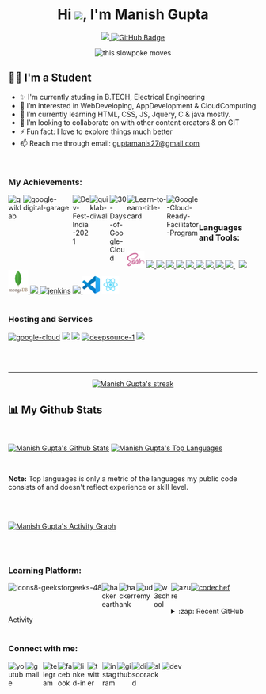 <!-- INTRO -->
<h1 align="center">Hi <img src="https://raw.githubusercontent.com/MartinHeinz/MartinHeinz/master/wave.gif"
                width="30px">, I'm Manish Gupta</h1>

<p align="center"><a href="https://github.com/Meghna-DAS/github-profile-views-counter">
                <img width="150px" src="https://komarev.com/ghpvc/?username=Manishgupta200">
        </a>
        <a href="https://github.com/Manishgupta200?tab=followers"><img width="150px"
                        src="https://img.shields.io/github/followers/Manishgupta200?label=Followers&style=social"
                        alt="GitHub Badge"></a>
</p>

<!-- BIG IMAGE -->
<p align="center"><img src="http://i.stack.imgur.com/SBv4T.gif" alt="this slowpoke moves" width="250" /></p>

<!-- ABOUT ME -->
## 🙋‍♂️ I'm a Student
- ✨ I'm currently studing in B.TECH, Electrical Engineering
- 👀 I’m interested in WebDeveloping, AppDevelopment & CloudComputing
- 🌱 I’m currently learning HTML, CSS, JS, Jquery, C & java mostly.
- 💞️ I’m looking to collaborate on with other content creators & on GIT
- ⚡ Fun fact: I love to explore things much better
- 📫 Reach me through email: guptamanis27@gmail.com

<br />

<!-- ACHIEVEMENTS & CERTIFICATES -->
### My Achievements:

<a href="https://www.qwiklabs.com/public_profiles/304a8a68-9721-4e2d-ba07-7e80f631d4d4"><img align="left" width="30px"
                src="https://i.ibb.co/z25P1cF/qwiklab.png" alt="qwiklab" border="0"></a>
<a href="https://i.ibb.co/x8JWkCh/0001.jpg"><img align="left" width="100px"
                src="https://i.ibb.co/dLCHb77/Png-Item-145271.png" alt="google-digital-garage" border="0"></a>
<!-- <a href='https://hacktoberfest.digitalocean.com/profile'><img align="left" width="35px"
                src='https://svgshare.com/i/bUA.svg' alt="hacktoberfest" border="0" /></a> -->
<a href="https://i.ibb.co/g4LNwJX/Dev-Fest-India-2021.jpg"><img align="left" width="35px" src="https://i.ibb.co/my559Wx/devfest2021.png" alt="Dev-Fest-India-2021" border="0"></a>
<a href="https://ibb.co/r6DZ6v6"><img align="left" width="40px" src="https://i.ibb.co/4ThjTJT/quiklab-diwali.png" alt="quiklab-diwali" border="0"></a>
<a href="https://i.ibb.co/bd0kyHD/0001.jpg"><img align="left" width="35px" src="https://i.ibb.co/4Nq7Sz5/30-Days-of-Google-Cloud.png" alt="30-Days-of-Google-Cloud" border="0"></a>
<a href="https://ibb.co/kgPW1fV"><img align="left" width="80px" src="https://i.ibb.co/mCPM8wr/Learn-to-earn-title-card.png" alt="Learn-to-earn-title-card" border="0"></a>
<a href="https://i.ibb.co/1f58ZHz/GCP.jpg"><img align="left" width="65px" src="https://i.ibb.co/87kHnd4/Google-Cloud-Ready-Facilitator-Program.jpg" alt="Google-Cloud-Ready-Facilitator-Program" border="0"></a>
<br />
<h1></h1>

<!-- DIFFERENT PROGRAMMING LANGUAGE WEBSITES & TOOLS-->
### Languages and Tools:

<p align="left">
        <a href="https://sass-lang.com/"><img alt="Sass" width="35px"
                        src="https://raw.githubusercontent.com/github/explore/80688e429a7d4ef2fca1e82350fe8e3517d3494d/topics/sass/sass.png" /></a>
        <a href="https://www.java.com" target="_blank"> <img width="40px"
                        src="https://img.icons8.com/color/48/000000/java-coffee-cup-logo.png" /> </a>
        <a href="https://reactjs.org/" target="_blank"> <img width="40px"
                        src="https://img.icons8.com/color/48/000000/react-native.png" /> </a>
        <a href="https://spring.io/projects/spring-boot" target="_blank"> <img width="40px"
                        src="https://img.icons8.com/color/48/000000/spring-logo.png" /> </a>
        <a href="https://developer.mozilla.org/en-US/docs/Web/JavaScript" target="_blank"> <img width="40px"
                        src="https://img.icons8.com/color/48/000000/javascript.png" /> </a>
        <a href="https://www.w3.org/html/" target="_blank"> <img width="40px"
                        src="https://img.icons8.com/color/48/000000/html-5.png" /> </a>
        <a href="https://www.w3schools.com/css/" target="_blank"> <img width="40px"
                        src="https://img.icons8.com/color/48/000000/css3.png" /> </a>
        <a href="https://getbootstrap.com" target="_blank"> <img width="40px"
                        src="https://img.icons8.com/color/48/000000/bootstrap.png" /> </a>
        <a href="https://www.python.org" target="_blank"> <img width="40px"
                        src="https://img.icons8.com/color/48/000000/python.png" /> </a>
        <a style="padding-right:8px;" href="https://nodejs.org" target="_blank"> <img width="40px"
                        src="https://img.icons8.com/color/48/000000/nodejs.png" /> </a>
        <a style="padding-right:8px;" href="https://www.mysql.com/" target="_blank"> <img width="40px"
                        src="https://img.icons8.com/fluent/50/000000/mysql-logo.png" /> </a>
        <a href="https://www.mongodb.com/" target="_blank"> <img width="40px"
                        src="https://raw.githubusercontent.com/devicons/devicon/master/icons/mongodb/mongodb-original-wordmark.svg"
                        alt="mongodb" width="48" height="48" /> </a>
        <a href="https://firebase.google.com/" target="_blank"> <img width="35px"
                        src="https://img.icons8.com/color/48/000000/firebase.png" /> </a>
        <a href="https://www.jenkins.io" target="_blank"> <img width="35px"
                        src="https://www.vectorlogo.zone/logos/jenkins/jenkins-icon.svg" alt="jenkins" width="48"
                        height="48" /></a>
        <a href="https://redux.js.org" target="_blank"> <img width="35px"
                        src="https://img.icons8.com/color/48/000000/redux.png" /> </a>
        <a href="https://code.visualstudio.com/"><img alt="Visual Studio Code" width="35px"
                        src="https://raw.githubusercontent.com/github/explore/80688e429a7d4ef2fca1e82350fe8e3517d3494d/topics/visual-studio-code/visual-studio-code.png" /></a>
        <a href="https://reactjs.org/"><img alt="React" width="35px"
                        src="https://raw.githubusercontent.com/github/explore/80688e429a7d4ef2fca1e82350fe8e3517d3494d/topics/react/react.png" /></a>
</p>


<h1></h1>

<!-- Hosting and Services to host website and use services through this tools -->
### Hosting and Services

<p align="left">
        <a href="https://console.cloud.google.com/home/dashboard?project=global-gist-316716&pli=1" target="_blank"><img width="50px" src="https://i.ibb.co/CQ1Th4N/google-                               cloud.png" alt="google-cloud" border="0"></a>
        <a href="https://www.netlify.com/" target="_blank"><img width="35px"
                        src="https://i.ibb.co/9bk0bQ8/netlify-logo-png-transparent.png" border="0"></a>
<!--         <a href='https://hacktoberfest.appwrite.io/' target="_blank"><img width="45px"
                        src='https://svgshare.com/i/bTE.svg' border="0" /></a> -->
        <a href="https://vercel.com/dashboard" target="_blank"><img width="35px"
                        src="https://i.ibb.co/RhxNRmP/vercel.png" border="0"></a>
        <a href="https://deepsource.io/gh/Manishgupta200" target="_blank"><img width="60px"
                        src="https://i.ibb.co/Vgyd8mv/deepsource-1.png" alt="deepsource-1" border="0"></a>
        <a href="https://firebase.com/" target="_blank"><img width="30px"
                        src="https://i.ibb.co/K7fk05V/firebase.png" border="0"></a>
</p>

<br />
<br />

---
<!-- TOTAL CONTRIBUTION, CURRENT STREAK & LONGEST STREAK -->
<p align="center">
        <a href="https://github.com/Manishgupta200/github-readme-streak-stats">
                <img title="🔥 Get streak stats for your profile at git.io/streak-stats" alt="Manish Gupta's streak"
                        src="https://github-readme-streak-stats.herokuapp.com/?user=Manishgupta200&theme=black-ice&hide_border=true&stroke=0000&background=060A0CD0" />
        </a>
</p>

<!-- GITHUB STATS, MOST USED LANGUAGES & CONTRIBUTION GRAPH -->
## 📊 My Github Stats

<br />

<a href="https://github.com/Manishgupta200/github-readme-stats"><img alt="Manish Gupta's Github Stats"
                src="https://github-readme-stats.vercel.app/api?username=Manishgupta200&show_icons=true&count_private=true&theme=react&hide_border=true&bg_color=0D1117" /></a>
<a href="https://github.com/Manishgupta200/github-readme-stats"><img alt="Manish Gupta's Top Languages"
                src="https://github-readme-stats.vercel.app/api/top-langs/?username=Manishgupta200&langs_count=8&count_private=true&layout=compact&theme=react&hide_border=true&bg_color=0D1117" /></a>

<br />

<b>Note:</b> Top languages is only a metric of the languages my public code consists of and doesn't reflect experience
or skill level.


<br />
<br />

<a href="https://github.com/Manishgupta200/github-readme-activity-graph"><img alt="Manish Gupta's Activity Graph"
                src="https://activity-graph.herokuapp.com/graph?username=Manishgupta200&bg_color=0D1117&color=5BCDEC&line=5BCDEC&point=FFFFFF&hide_border=true" /></a>

<br />
<br />

<!-- PROGRAMMING LEARNING PLATFORM -->
### Learning Platform:
<a href="https://geeksforgeeks.org"><img align="left" src="https://i.ibb.co/4TYWVBP/icons8-geeksforgeeks-48.png"
                alt="icons8-geeksforgeeks-48" border="0"></a>
<a href="https://www.hackerearth.com"><img align="left" width="35px" src="https://i.ibb.co/ZBKnFQ3/hackerearth.png"
                alt="hackerearth" border="0"></a>
<a href="https://www.hackerrank.com"><img align="left" width="35px" src="https://i.ibb.co/vQQbcSz/hackerrank.png"
                alt="hackerrank" border="0"></a>
<a href="https://www.udemy.com"><img align="left" width="35px" src="https://i.ibb.co/5B70rGq/udemy.png" alt="udemy"
                border="0"></a>
<a href="https://www.w3schools.com"><img align="left" width="35px" src="https://i.ibb.co/WtMTCJn/w3school.png"
                alt="w3school" border="0"></a>
<a href="https://www.microsoft.com/en-in/campaign/azuredeveloperleague/#formMain"><img align="left" width="40px"
                src="https://i.ibb.co/k2HgSy3/azure.png" alt="azure" border="0"></a>
<a href="https://www.codechef.com/"><img width="120px" src="https://i.ibb.co/pP40GGY/codechef.png" alt="codechef"
                border="0"></a>

<br />

<!-- RECENT ACTIVITY ON GITHUB -->
<details>
        <summary>:zap: Recent GitHub Activity</summary>

        <!--START_SECTION:activity-->
        1. 🗣 Commented on [#2](https://github.com/codeSTACKr/portfolio-sass/issues/2) in
        [codeSTACKr/portfolio-sass](https://github.com/codeSTACKr/portfolio-sass)
        2. ❗️ Closed issue [#2](https://github.com/codeSTACKr/portfolio-sass/issues/2) in
        [codeSTACKr/portfolio-sass](https://github.com/codeSTACKr/portfolio-sass)
        3. ❌ Closed PR [#11](https://github.com/codeSTACKr/free-developer-resources/pull/11) in
        [codeSTACKr/free-developer-resources](https://github.com/codeSTACKr/free-developer-resources)
        4. 🗣 Commented on [#11](https://github.com/codeSTACKr/free-developer-resources/issues/11) in
        [codeSTACKr/free-developer-resources](https://github.com/codeSTACKr/free-developer-resources)
        5. 🎉 Merged PR [#10](https://github.com/codeSTACKr/free-developer-resources/pull/10) in
        [codeSTACKr/free-developer-resources](https://github.com/codeSTACKr/free-developer-resources)
        <!--END_SECTION:activity-->

</details>

<br />

<!-- MY SOCIAL MEDIA -->
### Connect with me:
[<img align="left" width="35px" src="https://i.ibb.co/s18GvTt/youtube-logo-png-2067.png" alt="youtube"
        border="0">][youtube]
[<img align="left" width="35px" src="https://i.ibb.co/qd6ZdcR/gmail-ge5e92c154-1280.png" alt="gmail" border="0">][gmail]
[<img align="left" width="30px" src="https://i.ibb.co/BPvV9DX/telegram-computer-icons-icon-design-messaging-apps-download-free-398229.png" alt="telegram" border="0">][telegram]
[<img align="left" width="30px" src="https://i.ibb.co/mSgFPNg/facebook-gb2bbebe4d-1280.png" alt="facebook"
        border="0">][facebook]
[<img align="left" width="30px" src="https://i.ibb.co/bzdPqsb/linked-in-g6d7a534e7-1280.png" alt="linked-in"
        border="0">][linkedin]
[<img align="left" width="30px" src="https://i.ibb.co/XY8TmXg/twitter-gf2294f085-1280.png" alt="twitter"
        border="0">][twitter]
[<img align="left" width="30px" src="https://i.ibb.co/ySmMQmr/instagram-g6b5f5ffc2-1280.png" alt="instagram"
        border="0">][instagram]
[<img align="left" width="30px" src="https://i.ibb.co/fYRyztK/github-gde12c88fc-1920.jpg" alt="github"
        border="0">][github]
[<img align="left" width="30px" src="https://i.ibb.co/QrhsD3n/Discord-Logo-Square.png" alt="discord"
        border="0">][discord]
[<img align="left" width="30px" src="https://i.ibb.co/kXpY1KT/slack.png" alt="slack" border="0">][slack]
[<img align="left" width="70px" src="https://svgshare.com/i/bUU.svg" alt="dev" border="0">][dev]

<!-- LINKS OF SOCIAL MEDIA -->
[youtube]: https://youtube.com
[gmail]: https://gmail.com
[telegram]: https://web.telegram.org/k/
[facebook]: https://facebook.com
[linkedin]: https://linkedin.com
[twitter]: https://twitter.com
[instagram]: https://instagram.com
[github]: https://github.com
[discord]: https://discord.com/channels/@me
[slack]: https://slack.com/intl/en-in/
[dev]: https://dev.to/
